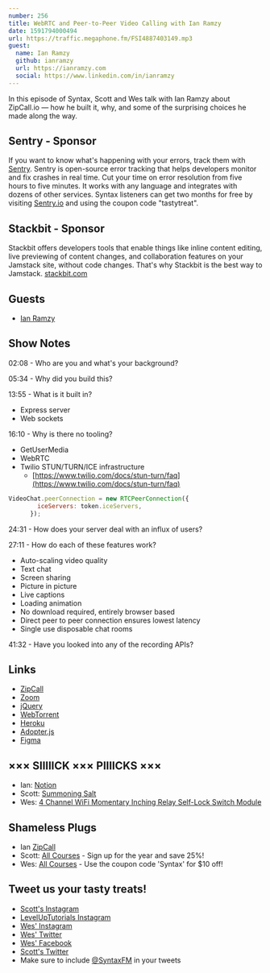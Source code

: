 ```yaml
---
number: 256
title: WebRTC and Peer-to-Peer Video Calling with Ian Ramzy
date: 1591794000494
url: https://traffic.megaphone.fm/FSI4887403149.mp3
guest:
  name: Ian Ramzy
  github: ianramzy
  url: https://ianramzy.com
  social: https://www.linkedin.com/in/ianramzy
---
```


In this episode of Syntax, Scott and Wes talk with Ian Ramzy about ZipCall.io — how he built it, why, and some of the surprising choices he made along the way.

## Sentry - Sponsor
If you want to know what's happening with your errors, track them with [Sentry](https://sentry.io/). Sentry is open-source error tracking that helps developers monitor and fix crashes in real time. Cut your time on error resolution from five hours to five minutes. It works with any language and integrates with dozens of other services. Syntax listeners can get two months for free by visiting [Sentry.io](https://sentry.io/) and using the coupon code "tastytreat".

## Stackbit - Sponsor
Stackbit offers developers tools that enable things like inline content editing, live previewing of content changes, and collaboration features on your Jamstack site, without code changes. That's why Stackbit is the best way to Jamstack. [stackbit.com](https://stackbit.com)

## Guests
* [Ian Ramzy](https://ianramzy.com/)

## Show Notes

02:08 - Who are you and what's your background?

05:34 - Why did you build this?

13:55 - What is it built in?

* Express server
* Web sockets

16:10 - Why is there no tooling?

* GetUserMedia
* WebRTC
* Twilio STUN/TURN/ICE infrastructure
  * [https://www.twilio.com/docs/stun-turn/faq](https://www.twilio.com/docs/stun-turn/faq)

```jsx
VideoChat.peerConnection = new RTCPeerConnection({
        iceServers: token.iceServers,
      });
```

24:31 - How does your server deal with an influx of users?

27:11 - How do each of these features work?

* Auto-scaling video quality
* Text chat
* Screen sharing
* Picture in picture
* Live captions
* Loading animation
* No download required, entirely browser based
* Direct peer to peer connection ensures lowest latency
* Single use disposable chat rooms

41:32 - Have you looked into any of the recording APIs?

## Links
* [ZipCall](https://github.com/ianramzy/decentralized-video-chat)
* [Zoom](https://zoom.us/)
* [jQuery](https://jquery.com/)
* [WebTorrent](https://webtorrent.io/)
* [Heroku](https://www.heroku.com/)
* [Adopter.js](https://github.com/webrtc/adapter)
* [Figma](https://www.figma.com/)

## ××× SIIIIICK ××× PIIIICKS ×××
* Ian: [Notion](https://www.notion.so/)
* Scott: [Summoning Salt](https://www.youtube.com/channel/UCtUbO6rBht0daVIOGML3c8w)
* Wes: [4 Channel WiFi Momentary Inching Relay Self-Lock Switch Module](https://amzn.to/3e4WfE4)

## Shameless Plugs
* Ian [ZipCall](https://zipcall.io/)
* Scott: [All Courses](https://www.leveluptutorials.com/pro) - Sign up for the year and save 25%!
* Wes: [All Courses](https://wesbos.com/courses/) - Use the coupon code 'Syntax' for $10 off!

## Tweet us your tasty treats!
* [Scott's Instagram](https://www.instagram.com/stolinski/)
* [LevelUpTutorials Instagram](https://www.instagram.com/LevelUpTutorials/)
* [Wes' Instagram](https://www.instagram.com/wesbos/)
* [Wes' Twitter](https://twitter.com/wesbos)
* [Wes' Facebook](https://www.facebook.com/wesbos.developer)
* [Scott's Twitter](https://twitter.com/stolinski)
* Make sure to include [@SyntaxFM](https://twitter.com/SyntaxFM) in your tweets
